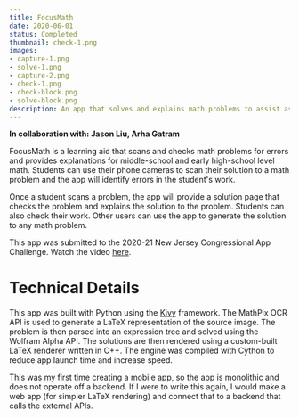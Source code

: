 ```yaml
---
title: FocusMath
date: 2020-06-01
status: Completed
thumbnail: check-1.png
images: 
- capture-1.png
- solve-1.png
- capture-2.png
- check-1.png
- check-block.png
- solve-block.png
description: An app that solves and explains math problems to assist asynchronous math learning
---
```

**In collaboration with: Jason Liu, Arha Gatram**

FocusMath is a learning aid that scans and checks math problems for errors and provides explanations for middle-school and early high-school level math. Students can use their phone cameras to scan their solution to a math problem and the app will identify errors in the student's work.

Once a student scans a problem, the app will provide a solution page that checks the problem and explains the solution to the problem. Students can also check their work. Other users can use the app to generate the solution to any math problem.

This app was submitted to the 2020-21 New Jersey Congressional App Challenge. Watch the video [here](https://www.youtube.com/watch?v=zqLBaZ4GCo8).


# Technical Details
This app was built with Python using the [Kivy](https://kivy.org/#home) framework. The MathPix OCR API is used to generate a LaTeX representation of the source image. The problem is then parsed into an expression tree and solved using the Wolfram Alpha API. The solutions are then rendered using a custom-built LaTeX renderer written in C++. The engine was compiled with Cython to reduce app launch time and increase speed.

This was my first time creating a mobile app, so the app is monolithic and does not operate off a backend. If I were to write this again, I would make a web app (for simpler LaTeX rendering) and connect that to a backend that calls the external APIs. 
